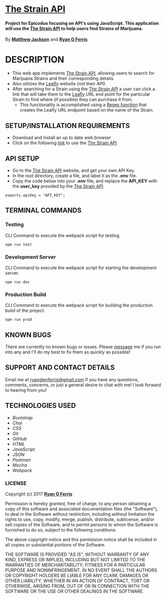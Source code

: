 # [The Strain API](https://github.com/ryanglenferris/dankabase.git)

#### Project for Epicodus focusing on API's using JavaScript. This application will use the [The Strain API](https://github.com/ryanglenferris/dankabase.git) to help users find Strains of Marijuana.

By **[Matthew Jackson](https://github.com/madjacks12)** and **[Ryan G Ferris](https://github.com/ryanglenferris?tab=stars)**

# DESCRIPTION
* This web app implements [The Strain API](https://github.com/ryanglenferris/dankabase.git), allowing users to search for Marijuana Strains and their corresponding details.
* Also utilizes the [Leafly](https://www.leafly.com/) website (not their API).
* After searching for a Strain using the [The Strain API](https://github.com/ryanglenferris/dankabase.git) a user can click a link that will take them to the [Leafly](https://www.leafly.com/) URL end point for the particular Strain to find where (if possible) they can purchase it from.
  *  This functionality is accomplished using a [Regex function](https://github.com/ryanglenferris/dankabase/blob/527c7b030d51954f284e2703bf3cbcf204efaf2c/app/src/index-interface.js#L50-L74) that creates the Leafly URL endpoint based on the name of the Strain.

## SETUP/INSTALLATION REQUIREMENTS

* Download and install an up to date web browser
* Click on the following [link](https://github.com/ryanglenferris/dankabase.git) to use the [The Strain API](https://github.com/ryanglenferris/dankabase.git).

## API SETUP
* Go to the [The Strain API](https://github.com/ryanglenferris/dankabase.git) website, and get your own API Key.
* In the root directory, create a file, and label it as the **.env** file.
* Copy the code below into your **.env** file; and replace the **API_KEY** with the **user_key** provided by the [The Strain API](https://github.com/ryanglenferris/dankabase.git).
```
exports.apiKey = "API_KEY";
```

## TERMINAL COMMANDS

### Testing
CLI Command to execute the webpack script for testing.
```
npm run test
```
### Development Server
CLI Command to execute the webpack script for starting the development server.
```
npm run dev
```
### Production Build
CLI Command to execute the webpack script for building the production build of the project.
```
npm run prod
```

## KNOWN BUGS

There are currently no known bugs or issues. Please [message](mailto:ryanglenferris@gmail.com) me if you run into any and I'll do my best to fix them as quickly as possible!

## SUPPORT AND CONTACT DETAILS

Email me at [ryanglenferris@gmail.com](mailto:ryanglenferris@gmail.com) if you have any questions, comments, concerns, or just a general desire to chat with me! I look forward to hearing from you!

## TECHNOLOGIES USED

* _Bootstrap_
* _Chai_
* _CSS_
* _Git_
* _GitHub_
* _HTML_
* _JavaScript_
* _JSON_
* _Postman_
* _Mocha_
* _Webpack_

### LICENSE

Copyright (c) 2017 **[Ryan G Ferris](https://github.com/ryanglenferris?tab=stars)**

Permission is hereby granted, free of charge, to any person obtaining a copy of this software and associated documentation files (the "Software"), to deal in the Software without restriction, including without limitation the rights to use, copy, modify, merge, publish, distribute, sublicense, and/or sell copies of the Software, and to permit persons to whom the Software is furnished to do so, subject to the following conditions:

The above copyright notice and this permission notice shall be included in all copies or substantial portions of the Software.

THE SOFTWARE IS PROVIDED "AS IS", WITHOUT WARRANTY OF ANY KIND, EXPRESS OR IMPLIED, INCLUDING BUT NOT LIMITED TO THE WARRANTIES OF MERCHANTABILITY, FITNESS FOR A PARTICULAR PURPOSE AND NONINFRINGEMENT. IN NO EVENT SHALL THE AUTHORS OR COPYRIGHT HOLDERS BE LIABLE FOR ANY CLAIM, DAMAGES OR OTHER LIABILITY, WHETHER IN AN ACTION OF CONTRACT, TORT OR OTHERWISE, ARISING FROM, OUT OF OR IN CONNECTION WITH THE SOFTWARE OR THE USE OR OTHER DEALINGS IN THE SOFTWARE.
